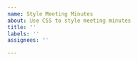 ```yaml
---
name: Style Meeting Minutes
about: Use CSS to style meeting minutes
title: ''
labels: ''
assignees: ''

---
```



